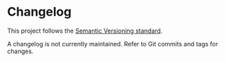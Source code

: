 # Changelog

This project follows the [Semantic Versioning standard](https://semver.org/).

A changelog is not currently maintained. Refer to Git commits and tags for changes.
